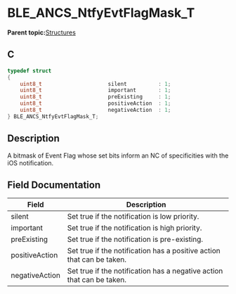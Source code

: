 # BLE\_ANCS\_NtfyEvtFlagMask\_T

**Parent topic:**[Structures](GUID-A2656700-B0A1-443C-903C-42AE1A0A1AD8.md)

## C

```c
typedef struct
{
    uint8_t                     silent          : 1;
    uint8_t                     important       : 1;
    uint8_t                     preExisting     : 1;
    uint8_t                     positiveAction  : 1;
    uint8_t                     negativeAction  : 1;
} BLE_ANCS_NtfyEvtFlagMask_T; 
```

## Description

A bitmask of Event Flag whose set bits inform an NC of specificities with the iOS notification.

## Field Documentation

|Field|Description|
|-----|-----------|
|silent|Set true if the notification is low priority.|
|important|Set true if the notification is high priority.|
|preExisting|Set true if the notification is pre-existing.|
|positiveAction|Set true if the notification has a positive action that can be taken.|
|negativeAction|Set true if the notification has a negative action that can be taken.|

